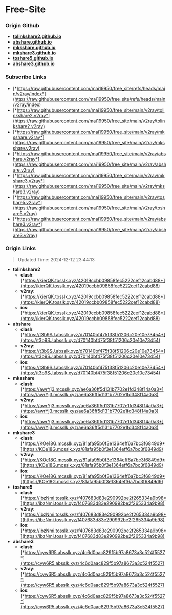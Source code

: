 # Free-Site

### Origin Github

- [**tolinkshare2.github.io**](https://github.com/tolinkshare2/tolinkshare2.github.io)
- [**abshare.github.io**](https://github.com/abshare/abshare.github.io)
- [**mksshare.github.io**](https://github.com/mksshare/mksshare.github.io)
- [**mkshare3.github.io**](https://github.com/mkshare3/mkshare3.github.io)
- [**toshare5.github.io**](https://github.com/toshare5/toshare5.github.io)
- [**abshare3.github.io**](https://github.com/abshare3/abshare3.github.io)

### Subscribe Links

- [*https://raw.githubusercontent.com/mai19950/free_site/refs/heads/main/v2ray/index*](https://raw.githubusercontent.com/mai19950/free_site/refs/heads/main/v2ray/index)
- [*https://raw.githubusercontent.com/mai19950/free_site/main/v2ray/tolinkshare2.v2ray*](https://raw.githubusercontent.com/mai19950/free_site/main/v2ray/tolinkshare2.v2ray)
- [*https://raw.githubusercontent.com/mai19950/free_site/main/v2ray/mksshare.v2ray*](https://raw.githubusercontent.com/mai19950/free_site/main/v2ray/mksshare.v2ray)
- [*https://raw.githubusercontent.com/mai19950/free_site/main/v2ray/abshare.v2ray*](https://raw.githubusercontent.com/mai19950/free_site/main/v2ray/abshare.v2ray)
- [*https://raw.githubusercontent.com/mai19950/free_site/main/v2ray/mkshare3.v2ray*](https://raw.githubusercontent.com/mai19950/free_site/main/v2ray/mkshare3.v2ray)
- [*https://raw.githubusercontent.com/mai19950/free_site/main/v2ray/toshare5.v2ray*](https://raw.githubusercontent.com/mai19950/free_site/main/v2ray/toshare5.v2ray)
- [*https://raw.githubusercontent.com/mai19950/free_site/main/v2ray/abshare3.v2ray*](https://raw.githubusercontent.com/mai19950/free_site/main/v2ray/abshare3.v2ray)

### Origin Links

> Updated Time: 2024-12-12 23:44:13

- **tolinkshare2**
  - **clash**: [*https://kierQK.tosslk.xyz/42019ccbb09858fec5222cef12cabd88*](https://kierQK.tosslk.xyz/42019ccbb09858fec5222cef12cabd88)
  - **v2ray**: [*https://kierQK.tosslk.xyz/42019ccbb09858fec5222cef12cabd88*](https://kierQK.tosslk.xyz/42019ccbb09858fec5222cef12cabd88)
  - **ios**: [*https://kierQK.tosslk.xyz/42019ccbb09858fec5222cef12cabd88*](https://kierQK.tosslk.xyz/42019ccbb09858fec5222cef12cabd88)
- **abshare**
  - **clash**: [*https://t3b9SJ.absslk.xyz/d70140bf475f38f51206c20e10e73454*](https://t3b9SJ.absslk.xyz/d70140bf475f38f51206c20e10e73454)
  - **v2ray**: [*https://t3b9SJ.absslk.xyz/d70140bf475f38f51206c20e10e73454*](https://t3b9SJ.absslk.xyz/d70140bf475f38f51206c20e10e73454)
  - **ios**: [*https://t3b9SJ.absslk.xyz/d70140bf475f38f51206c20e10e73454*](https://t3b9SJ.absslk.xyz/d70140bf475f38f51206c20e10e73454)
- **mksshare**
  - **clash**: [*https://awrYj3.mcsslk.xyz/ae6a36ff5d131b7702e1fd348f14a0a3*](https://awrYj3.mcsslk.xyz/ae6a36ff5d131b7702e1fd348f14a0a3)
  - **v2ray**: [*https://awrYj3.mcsslk.xyz/ae6a36ff5d131b7702e1fd348f14a0a3*](https://awrYj3.mcsslk.xyz/ae6a36ff5d131b7702e1fd348f14a0a3)
  - **ios**: [*https://awrYj3.mcsslk.xyz/ae6a36ff5d131b7702e1fd348f14a0a3*](https://awrYj3.mcsslk.xyz/ae6a36ff5d131b7702e1fd348f14a0a3)
- **mkshare3**
  - **clash**: [*https://KOe18G.mcsslk.xyz/81afa95b0f3e1364eff6a7bc3f6849d9*](https://KOe18G.mcsslk.xyz/81afa95b0f3e1364eff6a7bc3f6849d9)
  - **v2ray**: [*https://KOe18G.mcsslk.xyz/81afa95b0f3e1364eff6a7bc3f6849d9*](https://KOe18G.mcsslk.xyz/81afa95b0f3e1364eff6a7bc3f6849d9)
  - **ios**: [*https://KOe18G.mcsslk.xyz/81afa95b0f3e1364eff6a7bc3f6849d9*](https://KOe18G.mcsslk.xyz/81afa95b0f3e1364eff6a7bc3f6849d9)
- **toshare5**
  - **clash**: [*https://ibzNmi.tosslk.xyz/f407683d83e290992be2f265334a9b98*](https://ibzNmi.tosslk.xyz/f407683d83e290992be2f265334a9b98)
  - **v2ray**: [*https://ibzNmi.tosslk.xyz/f407683d83e290992be2f265334a9b98*](https://ibzNmi.tosslk.xyz/f407683d83e290992be2f265334a9b98)
  - **ios**: [*https://ibzNmi.tosslk.xyz/f407683d83e290992be2f265334a9b98*](https://ibzNmi.tosslk.xyz/f407683d83e290992be2f265334a9b98)
- **abshare3**
  - **clash**: [*https://cyw6R5.absslk.xyz/4c6d0aac829f5b97a8673a3c524f5527*](https://cyw6R5.absslk.xyz/4c6d0aac829f5b97a8673a3c524f5527)
  - **v2ray**: [*https://cyw6R5.absslk.xyz/4c6d0aac829f5b97a8673a3c524f5527*](https://cyw6R5.absslk.xyz/4c6d0aac829f5b97a8673a3c524f5527)
  - **ios**: [*https://cyw6R5.absslk.xyz/4c6d0aac829f5b97a8673a3c524f5527*](https://cyw6R5.absslk.xyz/4c6d0aac829f5b97a8673a3c524f5527)
